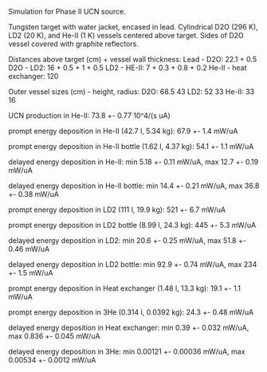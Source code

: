Simulation for Phase II UCN source.

Tungsten target with water jacket, encased in lead.
Cylindrical D2O (296 K), LD2 (20 K), and He-II (1 K) vessels centered above target.
Sides of D2O vessel covered with graphite reflectors.

Distances above target (cm) + vessel wall thickness:
Lead - D2O: 22.1 + 0.5
D2O - LD2: 16 + 0.5 + 1 + 0.5
LD2 - HE-II: 7 + 0.3 + 0.8 + 0.2
He-II - heat exchanger: 120

Outer vessel sizes (cm) - height, radius:
D2O: 68.5 43
LD2: 52 33
He-II: 33 16

UCN production in He-II:
73.8 +- 0.77 10^4/(s uA)

prompt energy deposition in He-II (42.7 l, 5.34 kg):
67.9 +- 1.4 mW/uA

prompt energy deposition in He-II bottle (1.62 l, 4.37 kg):
54.1 +- 1.1 mW/uA

delayed energy deposition in He-II:
min 5.18 +- 0.11 mW/uA, max 12.7 +- 0.19 mW/uA

delayed energy deposition in He-II bottle:
min 14.4 +- 0.21 mW/uA, max 36.8 +- 0.38 mW/uA

prompt energy deposition in LD2 (111 l, 19.9 kg):
521 +- 6.7 mW/uA

prompt energy deposition in LD2 bottle (8.99 l, 24.3 kg):
445 +- 5.3 mW/uA

delayed energy deposition in LD2:
min 20.6 +- 0.25 mW/uA, max 51.8 +- 0.46 mW/uA

delayed energy deposition in LD2 bottle:
min 92.9 +- 0.74 mW/uA, max 234 +- 1.5 mW/uA

prompt energy deposition in Heat exchanger (1.48 l, 13.3 kg):
19.1 +- 1.1 mW/uA

prompt energy deposition in 3He (0.314 l, 0.0392 kg):
24.3 +- 0.48 mW/uA

delayed energy deposition in Heat exchanger:
min 0.39 +- 0.032 mW/uA, max 0.836 +- 0.045 mW/uA

delayed energy deposition in 3He:
min 0.00121 +- 0.00036 mW/uA, max 0.00534 +- 0.0012 mW/uA

